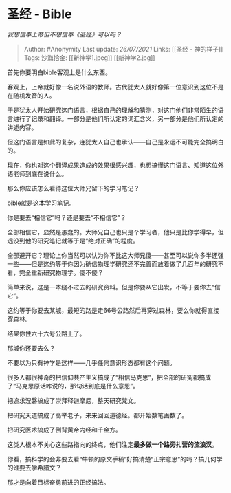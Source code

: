 # 圣经 - Bible
*我想信奉上帝但不想信奉《圣经》可以吗？*

> Author: #Anonymity
> Last update: *26/07/2021*
> Links:  [[圣经 - 神的样子]]
> Tags:
> 沙海拾金: [[新神学1.jpeg]] [[新神学2.jpg]]

首先你要明白bible客观上是什么东西。

客观上，上帝就好像一名说外语的教师。古代犹太人就好像第一位意识到这位不是在随机发音的人。

于是犹太人开始研究这门语言，根据自己的理解和猜测，对这门他们非常陌生的语言进行了记录和翻译。一部分是他们所认定的词汇含义，另一部分是他们所认定的讲述内容。

但这门语言是如此的复杂，连犹太人自己也承认——自己是永远不可能完全搞明白的。

现在，你也对这个翻译成果造成的效果很感兴趣，也想搞懂这门语言、知道这位外语老师到底在说什么。

那么你应该怎么看待这位大师兄留下的学习笔记？

bible就是这本学习笔记。

你是要去“相信它”吗？还是要去“不相信它”？

全部相信它，显然是愚蠢的。大师兄自己也只是个学习者，他只是比你学得早，但远没到他的研究笔记就等于是“绝对正确”的程度。

全部避开它？理论上你当然可以认为你不比这大师兄傻——甚至可以说你多半还强一些——但是这约等于你因为确信物理学研究还不完善而放着做了几百年的研究不看，完全重新研究物理学。傻不傻？

简单来说，这是一本绕不过去的研究资料。但是你要从它出发，不等于要你去“信它”。

这约等于你要去某城，最短的路是走66号公路然后再穿过森林，要么你就得直接穿森林。

结果你住六十六号公路上了。

那城你还要去么？

不要以为只有神学是这样——几乎任何意识形态都有这个问题。

很多人都很神奇的把信仰共产主义搞成了“相信马克思”，把全部的研究都搞成了“马克思原话咋说的，那句话到底是什么意思”。

把追求涅磐搞成了崇拜释迦摩尼，整天研究梵文。

把研究天道搞成了高举老子，来来回回道德经。都开始数笔画数了。

把研究医术搞成了倒背黄帝内经和千金方。

这类人根本不关心这些路指向的终点，他们注定**最多做一个路旁扎营的流浪汉**。

你看，搞科学的会非要去看“牛顿的原文手稿”好搞清楚“正宗意思”的吗？搞几何学的谁要去学希腊文？

那才是向着目标奋勇前进的正经搞法。
